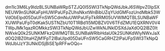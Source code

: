 dm1lc3M6Ly9ldzBLSUNBaWRpSTZJQ0l5SWl3TkNpQWdJbkJ6SWpvZ0lpSXNEUW9nSUNKaFpHUWlPaUFpZUhsNkxtWnBibUZqYUdGMFozUndMbk53WVdObElpd05DaUFnSW5CdmNuUWlPaUFpTkRRM05UVWlMQTBLSUNBaWFXUWlPaUFpT0dKak5USTNZbU10T1RBd1l5MDBZV0V6TFdZMU1EQXRNV0V4TWpJMk1qazROMkkzSWl3TkNpQWdJbUZwWkNJNklDSXdJaXdOQ2lBZ0ltNWxkQ0k2SUNKMFkzQWlMQTBLSUNBaWRIbHdaU0k2SUNKdWIyNWxJaXdOQ2lBZ0ltaHZjM1FpT2lBaUlpd05DaUFnSW5CaGRHZ2lPaUFpSWl3TkNpQWdJblJzY3lJNklDSjBiSE1pRFFwOQo=

